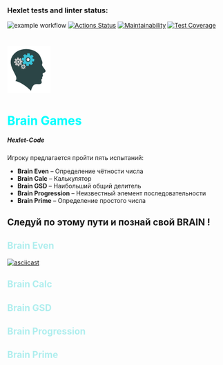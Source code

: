 ### Hexlet tests and linter status:
![example workflow](https://github.com/Nik-K-111/python-project-lvl1/actions/workflows/learn-github-actions.yml/badge.svg)
[![Actions Status](https://github.com/Nik-K-111/python-project-lvl1/workflows/hexlet-check/badge.svg)](https://github.com/Nik-K-111/python-project-lvl1/actions)
[![Maintainability](https://api.codeclimate.com/v1/badges/a99a88d28ad37a79dbf6/maintainability)](https://codeclimate.com/github/Nik-K-111/python-project-lvl1/maintainability)
[![Test Coverage](https://api.codeclimate.com/v1/badges/a99a88d28ad37a79dbf6/test_coverage)](https://codeclimate.com/github/Nik-K-111/python-project-lvl1/test_coverage)

# ![Brain Games](https://github.com/Nik-K-111/python-project-lvl1/blob/main/brain_games/image/img_brain_games.png?raw=true "На что способен ТВОЙ BRAIN ?")
<h1 style="color:#00FFFF">Brain Games</h1>

##### Hexlet-Code

Игроку предлагается пройти пять испытаний:
- __Brain Even__ – Определение чётности числа
- __Brain Calc__ – Калькулятор
- __Brain GSD__ – Наибольший общий делитель
- __Brain Progression__ – Неизвестный элемент последовательности
- __Brain Prime__ – Определение простого числа

## Следуй по этому пути и познай свой __BRAIN !__

<h2 style="color:#AFEEEE">Brain Even</h2>

[![asciicast](https://asciinema.org/a/454584.svg)](https://asciinema.org/a/454584)

<h2 style="color:#AFEEEE">Brain Calc</h2>

<h2 style="color:#AFEEEE">Brain GSD</h2>

<h2 style="color:#AFEEEE">Brain Progression</h2>

<h2 style="color:#AFEEEE">Brain Prime</h2>